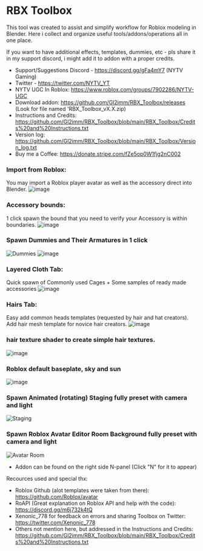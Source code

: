 # RBX Toolbox

This tool was created to assist and simplify workflow for Roblox modeling in Blender. Here i collect and organize useful tools/addons/operations all in one place. 

If you want to have additional effects, templates, dummies, etc - pls share it in my support discord, i might add it to addon with a proper credits.
- Support/Suggestions Discord - https://discord.gg/gFa4mY7 (NYTV Gaming)
- Twitter - https://twitter.com/NYTV_YT
- NYTV UGC In Roblox: https://www.roblox.com/groups/7902286/NYTV-UGC
- Download addon: https://github.com/Gl2imm/RBX_Toolbox/releases (Look for file named 'RBX_Toolbox_vX.X.zip)
- Instructions and Credits: https://github.com/Gl2imm/RBX_Toolbox/blob/main/RBX_Toolbox/Credits%20and%20Instructions.txt
- Version log: https://github.com/Gl2imm/RBX_Toolbox/blob/main/RBX_Toolbox/Version_log.txt
- Buy me a Coffee: https://donate.stripe.com/fZe5op0W1fjg2nC002

### Import from Roblox:
You may import a Roblox player avatar as well as the accessory direct into Blender.
![image](https://user-images.githubusercontent.com/69973491/215672873-f1c0702f-35bb-4874-b406-382eb1fd9654.png)

### Accessory bounds: 
1 click spawn the bound that you need to verify your Accessory is within boundaries.
![image](https://user-images.githubusercontent.com/69973491/215673187-90ae28be-6eea-4de6-b71b-65a9092d3b7d.png)

### Spawn Dummies and Their Armatures in 1 click
![Dummies](https://i.ibb.co/S5WNcrh/RBX-2.png)
![image](https://user-images.githubusercontent.com/69973491/215675593-5af0c887-1236-4f40-af0d-e60e90e2f0a6.png)

### Layered Cloth Tab:
Quick spawn of Commonly used Cages + Some samples of ready made accessories
![image](https://user-images.githubusercontent.com/69973491/215676425-3bd063ad-84e2-4824-90a8-cfd3b48b2b2b.png)

### Hairs Tab: 
Easy add common heads templates (requested by hair and hat creators). Add hair mesh template for novice hair creators. 
![image](https://user-images.githubusercontent.com/69973491/215675983-ef182f50-3b09-4e31-9c9d-14cacf519090.png)

### hair texture shader to create simple hair textures.
![image](https://user-images.githubusercontent.com/69973491/215673686-c49733bb-8e9f-442d-aa96-bd8cd9f0ab80.png)

### Roblox default baseplate, sky and sun
![image](https://user-images.githubusercontent.com/69973491/215672509-e933ed28-a4bd-4fe3-a186-95050b9f4a97.png)

### Spawn Animated (rotating) Staging fully preset with camera and light
![Staging](https://i.ibb.co/0B6qg6f/stage.png)

### Spawn Roblox Avatar Editor Room Background fully preset with camera and light
![Avatar Room](https://i.ibb.co/DQVHtHb/avtr-edtr-rm.png)
 

- Addon can be found on the right side N-panel (Click "N" for it to appear)

Recources used and special thx:
- Roblox Github (alot templates were taken from there): https://github.com/Roblox/avatar
- RoAPI (Great explanation on Roblox API and help with the code): https://discord.gg/m6j732k4tQ
- Xenonic_778 for feedback on errors and sharing Toolbox on Twitter: https://twitter.com/Xenonic_778
- Others not mention here, but addressed in the Instructions and Credits: https://github.com/Gl2imm/RBX_Toolbox/blob/main/RBX_Toolbox/Credits%20and%20Instructions.txt
